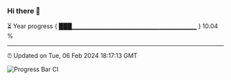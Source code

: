 ### Hi there 👋

⏳ Year progress { ███▁▁▁▁▁▁▁▁▁▁▁▁▁▁▁▁▁▁▁▁▁▁▁▁▁▁▁ } 10.04 %

---

⏰ Updated on Tue, 06 Feb 2024 18:17:13 GMT

![Progress Bar CI](https://github.com/liununu/liununu/workflows/Progress%20Bar%20CI/badge.svg)

